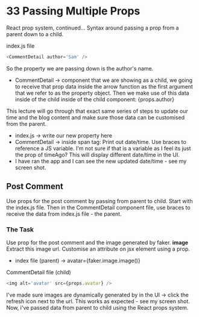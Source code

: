 # 33 Passing Multiple Props

React prop system, continued...
Syntax around passing a prop from a parent down to a child.

index.js file

```js
<CommentDetail author='Sam' />
```

So the property we are passing down is the author's name.

- CommentDetail -> component that we are showing as a child, we going to receive that prop data inside the arrow function as the first argument that we refer to as the property object. Then we make use of this data inside of the child inside of the child component: {props.author}

This lecture will go through that exact same series of steps to update our time and the blog content and make sure those data can be customised from the parent.

- index.js -> write our new property here
- CommentDetail -> inside span tag: Print out date/time. Use braces to reference a JS variable.
  I'm not sure if that is a variable as I feel its just the prop of timeAgo?
  This will display different date/time in the UI.
- I have ran the app and I can see the new updated date/time - see my screen shot.

## Post Comment

Use props for the post comment by passing from parent to child.
Start with the index.js file. Then in the CommentDetail component file, use braces to receive the data from index.js file - the parent.

### The Task

Use prop for the post comment and the image generated by faker.
**image**
Extract this image url. Customise an attribute on jsx element using a prop.

- index file (parent) -> avatar={faker.image.image()}

CommentDetail file (child)

```js
<img alt='avatar' src={props.avatar} />
```

I've made sure images are dynamically generated by in the UI -> click the refresh icon next to the url. This works as expected - see my screen shot. Now, i've passed data from parent to child using the React props system.
